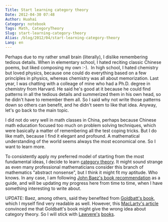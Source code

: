 ```yaml
---
Title: Start learning category theory
Date: 2012-04-30 07:48
Author: Huahai
Category: notebook
Tags: Math, CategoryTheory
Slug: start-learning-category-theory
Alias: /blog/2012/04/start-learning-category-theory
Lang: en
---
```


Perhaps due to my rather small brain (literally), I dislike remembering tedious details. When in elementary school, I hated reciting classic Chinese poems, but liked composing my own :-).  In high school, I hated chemistry but loved physics, because one could do everything based on a few principles in physics, whereas chemistry was all about memorization. Last year, I was chatting with a colleage of mine who had a Ph.D. degree in chemistry from Harvard. He said he's good at it because he could find patterns in all the tedious details and summerized them in his own head, so he didn't have to remember them all. So I said why not write those patterns down so others can benefit, and he didn't seem to like that idea. Anyway, let's go back to the main topic.

I did not do very well in math classes in China, perhaps because Chinese math education focused too much on problem solving techniques, which were basically a matter of remembering all the test coping tricks. But I do like math, because I find it elegant and profound. A mathematical understanding of the world seems always the most economical one. So I want to learn more.

To consistently apply my preferred model of starting from the most fundamental ideas, I decide to learn [category theory](http://en.wikipedia.org/wiki/Category_theory). It might sound strange as even many professional mathematicians consider this branch of mathematics "abstract nonsense", but I think it might fit my aptitude. Who knows. In any case, I am following [John Baez's book recommendation](http://math.ucr.edu/home/baez/topos.html) as a guide, and will be updating my progress here from time to time, when I have something interesting to write about.

UPDATE: Baez, among others, said they benefited from [Goldbatt's book](http://www.amazon.com/Topoi-Categorial-Analysis-Logic-Mathematics/dp/0486450260/), which I myself find very readable as well. However, this [MacLarty's article](http://www.google.com/url?sa=t&rct=j&q=&esrc=s&source=web&cd=12&ved=0CCUQFjABOAo&url=http%3A%2F%2Fwww.cwru.edu%2Fartsci%2Fphil%2FUsesandAbuses%2520HistoryToposTheory.pdf) convinced me that Goldbatt's book might give the wrong idea about category theory. So I will stick with [Lawvere's](http://www.amazon.com/Conceptual-Mathematics-First-Introduction-Categories/dp/052171916X) [books](http://www.amazon.com/Sets-Mathematics-F-William-Lawvere/dp/0521010608).
